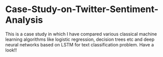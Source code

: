 # Case-Study-on-Twitter-Sentiment-Analysis
This is a case study in which I have compared various classical machine learning algorithms like logistic regression, decision trees etc and deep neural networks based on LSTM for text classification problem. Have a look!!
